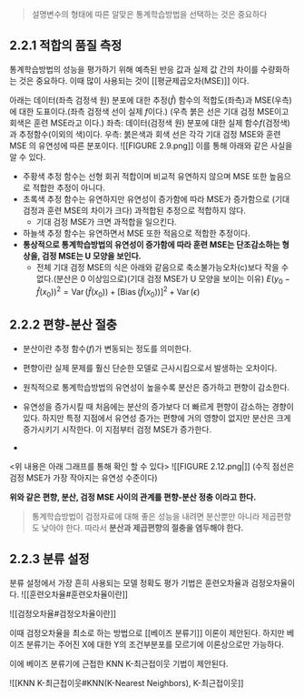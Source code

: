 >설명변수의 형태에 따른 알맞은 통계학습방법을 선택하는 것은 중요하다

## 2.2.1 적합의 품질 측정
통계학습방법의 성능을 평가하기 위해 예측된 반응 값과 실제 값 간의 차이를 수량화하는 것은 중요하다. 이때 많이 사용되는 것이 [[평균제곱오차(MSE)]] 이다.

아래는 데이터(좌측 검정색 원) 분포에 대한 추정($\hat{f}$) 함수의 적합도(좌측)과 MSE(우측)에 대한 도표이다.(좌측 검정색 선이 실제 $f$이다.) (우측 붉은 선은 기대 검정 MSE이고 회색은 훈련 MSE라고 이다.)
좌측: 데이터(검정색 원) 분포에 대한 실제 함수$f$(검정색)과 추정함수(이외의 색)이다.
우측: 붉은색과 회색 선은 각각 기대 검정 MSE와 훈련 MSE 의 유연성에 따른 분포이다. 
![[FIGURE 2.9.png]]
이를 통해 아래와 같은 사실을 알 수 있다.
* 주황색 추정 함수는 선형 회귀 적합이며 비교적 유연하지 않으며 MSE 또한 높음으로 적합한 추정이 아니다.
* 초록색 추정 함수는 유연하지만 유연성이 증가함에 따라 MSE가 증가함으로 (기대 검정과 훈련 MSE의 차이가 크다) 과적합된 추정으로 적합하지 않다.
	* 기대 검정 MSE가 크면 과적합을 일으킨다.
* 하늘색 추정 함수는 유연하면서 MSE 또한 적음으로 적합한 추정이다.
* **통상적으로 통계학습방법의 유연성이 증가함에 따라 훈련 MSE는 단조감소하는 형상을, 검정 MSE는 U 모양을 보인다.**
	* 전체 기대 검정 MSE의 식은 아래와 같음으로 축소불가능오차(c)보다 작을 수 없다.(분산은 0 이상임으로)(기대 검정 MSE가 U 모양을 보이는 이유)
	  $E\left(y_0-\hat{f}\left(x_0\right)\right)^2=\operatorname{Var}\left(\hat{f}\left(x_0\right)\right)+\left[\operatorname{Bias}\left(\hat{f}\left(x_0\right)\right)\right]^2+\operatorname{Var}(\epsilon)$
	  


## 2.2.2 편향-분산 절충
* 분산이란 추정 함수($f$)가 변동되는 정도를 의미한다.
* 편향이란 실제 문제를 훨신 단순한 모델로 근사시킴으로서 발생하는 오차이다.

* 원칙적으로 통계학습방법의 유연성이 높을수록 분산은 증가하고 편향이 감소한다.
* 유연성을 증가시킬 때 처음에는 분산의 증가보다 더 빠르게 편향이 감소하는 경향이 있다. 하지만 특정 지점에서 유연성 증가는 편향에 거의 영향이 없지만 분산은 크게 증가시키기 시작한다. 이 지점부터 검정 MSE가 증가한다.
* 
<위 내용은 아래 그래프를 통해 확인 할 수 있다>
 ![[FIGURE 2.12.png|]]
 (수직 점선은 검정 MSE가 가장 작아지는 유연성 수준이다)

**위와 같은 편향, 분산, 검정 MSE 사이의 관계를 편향-분산 정충 이라고 한다.**
>통계학습방법이 검정자료에 대해 좋은 성능을 내려면 분산뿐만 아니라 제곱편향도 낮아야 한다. 따라서 **분산과 제곱편향의 절충을 염두해야 한다.**

## 2.2.3 분류 설정
분류 설정에서 가장 흔히 사용되는 모델 정확도 평가 기법은 훈련오차율과 검정오차율이다.
![[훈련오차율#훈련오차율이란]]

![[검정오차율#검정오차율이란]]

이때 검정오차율을 최소로 하는 방법으로 [[베이즈 분류기]] 이론이 제안된다. 하지만 베이즈 분류기는 주어진 X에 대한 Y의 조건부분포를 모르기에 이론상으로만 가능하다.

이에 베이즈 분류기에 근접한 KNN K-최근접이웃 기법이 제안된다.

![[KNN K-최근접이웃#KNN(K-Nearest Neighbors), K-최근접이웃]]